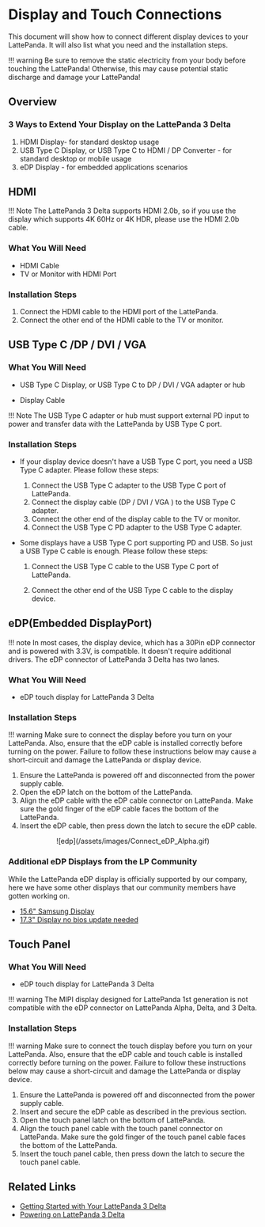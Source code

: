 # Display and Touch Connections

This document will show how to connect different display devices to your LattePanda. It will also list what you need and the installation steps.

!!! warning
    Be sure to remove the static electricity from your body before touching the LattePanda! Otherwise, this may cause potential static discharge and damage your LattePanda! 

## Overview

### 3 Ways to Extend Your Display on the LattePanda 3 Delta

1. HDMI Display- for standard desktop usage
2. USB Type C Display, or USB Type C to HDMI / DP Converter - for standard desktop or mobile usage
4. eDP Display - for embedded applications scenarios

## HDMI

!!! Note
    The LattePanda 3 Delta supports HDMI 2.0b, so if you use the display which supports 4K 60Hz or 4K HDR, please use the HDMI 2.0b cable.

### What You Will Need

* HDMI Cable
* TV or Monitor with HDMI Port

### Installation Steps

1. Connect the HDMI cable to the HDMI port of the LattePanda.
2. Connect the other end of the HDMI cable to the TV or monitor.



## USB Type C /DP / DVI / VGA

### What You Will Need

* USB Type C Display, or USB Type C to DP / DVI / VGA adapter or hub

* Display Cable

!!! Note
    The USB Type C adapter or hub must support external PD input to power and transfer data with the LattePanda by USB Type C port.

### Installation Steps

* If your display device doesn't have a USB Type C port, you need a USB Type C adapter. Please follow these steps:

	1. Connect the USB Type C adapter to the USB Type C port of LattePanda.
	2. Connect the display cable (DP / DVI / VGA ) to the USB Type C adapter.
	3. Connect the other end of the display cable to the TV or monitor.
	4. Connect the USB Type C PD adapter to the USB Type C adapter.

* Some displays have a USB Type C port supporting PD and USB. So just a USB Type C cable is enough. Please follow these steps:

	1. Connect the USB Type C cable to the USB Type C port of LattePanda.
	
	2. Connect the other end of the USB Type C cable to the display device.
	
	   
	


## eDP(Embedded DisplayPort)

!!! note 
     In most cases, the display device, which has a 30Pin eDP connector and is powered with 3.3V, is compatible. It doesn't require additional drivers. The eDP connector of LattePanda 3 Delta has two lanes.

### What You Will Need

* eDP touch display for LattePanda 3 Delta

### Installation Steps

!!! warning
    Make sure to connect the display before you turn on your LattePanda. Also, ensure that the eDP cable is installed correctly before turning on the power. Failure to follow these instructions below may cause a short-circuit and damage the LattePanda or display device.

1. Ensure the LattePanda is powered off and disconnected from the power supply cable.
2. Open the eDP latch on the bottom of the LattePanda.
3. Align the eDP cable with the eDP cable connector on LattePanda. Make sure the gold finger of the eDP cable faces the bottom of the LattePanda.
4. Insert the eDP cable, then press down the latch to secure the eDP cable.

<center>![edp](/assets/images/Connect_eDP_Alpha.gif)</center>

### Additional eDP Displays from the LP Community

While the LattePanda eDP display is officially supported by our company, here we have some other displays that our community members have gotten working on.

* [15.6" Samsung Display](http://www.lattepanda.com/topic-p25460.html)
* [17.3" Display no bios update needed](https://www.lattepanda.com/topic-f23t17107.html?start=11)

## Touch Panel

### What You Will Need

* eDP touch display for LattePanda 3 Delta

!!! warning
    The MIPI display designed for LattePanda 1st generation is not compatible with the eDP connector on LattePanda Alpha, Delta, and 3 Delta. 

### Installation Steps

!!! warning
    Make sure to connect the touch display before you turn on your LattePanda. Also, ensure that the eDP cable and touch cable is installed correctly before turning on the power. Failure to follow these instructions below may cause a short-circuit and damage the LattePanda or display device.

1. Ensure the LattePanda is powered off and disconnected from the power supply cable.
2. Insert and secure the eDP cable as described in the previous section.
3. Open the touch panel latch on the bottom of LattePanda.
4. Align the touch panel cable with the touch panel connector on LattePanda. Make sure the gold finger of the touch panel cable faces the bottom of the LattePanda.
5. Insert the touch panel cable, then press down the latch to secure the touch panel cable.



## Related Links 

* [Getting Started with Your LattePanda 3 Delta](/content/3rd_delta_edition/get_started.md)
* [Powering on LattePanda 3 Delta](/content/3rd_delta_edition/powering.md)

